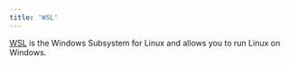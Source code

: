 ```yaml
---
title: 'WSL'
---
```


[WSL](https://learn.microsoft.com/en-us/windows/wsl/) is the Windows Subsystem for Linux and allows you to run Linux on Windows.

